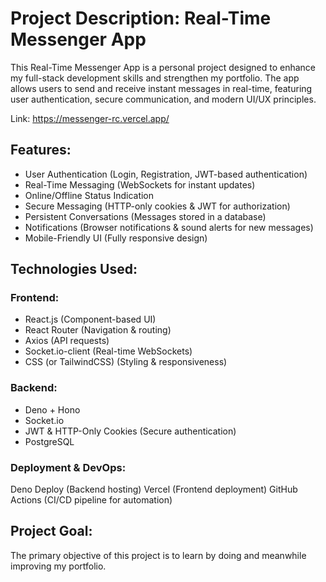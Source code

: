 # Project Description: Real-Time Messenger App
This Real-Time Messenger App is a personal project designed to enhance my full-stack development skills and strengthen my portfolio. The app allows users to send and receive instant messages in real-time, featuring user authentication, secure communication, and modern UI/UX principles.

Link: https://messenger-rc.vercel.app/

 ## Features:
- User Authentication (Login, Registration, JWT-based authentication)
- Real-Time Messaging (WebSockets for instant updates)
- Online/Offline Status Indication
- Secure Messaging (HTTP-only cookies & JWT for authorization)
- Persistent Conversations (Messages stored in a database)
- Notifications (Browser notifications & sound alerts for new messages)
- Mobile-Friendly UI (Fully responsive design)

## Technologies Used:
### Frontend:

- React.js (Component-based UI)
- React Router (Navigation & routing)
- Axios (API requests)
- Socket.io-client (Real-time WebSockets)
- CSS (or TailwindCSS) (Styling & responsiveness)

### Backend:
- Deno + Hono 
- Socket.io 
- JWT & HTTP-Only Cookies (Secure authentication)
- PostgreSQL

### Deployment & DevOps:
Deno Deploy (Backend hosting)
Vercel (Frontend deployment)
GitHub Actions (CI/CD pipeline for automation)

## Project Goal:
The primary objective of this project is to learn by doing and meanwhile improving my portfolio.
